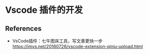 # Vscode 插件的开发

## References
- VsCode插件：七牛图床工具，写文章更快一步
https://imys.net/20160726/vscode-extension-qiniu-upload.html
